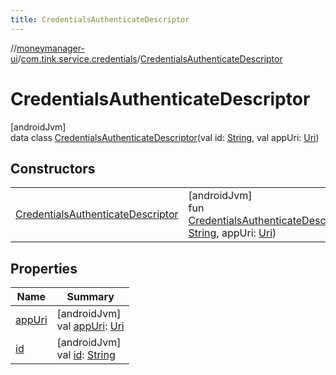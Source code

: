 ```yaml
---
title: CredentialsAuthenticateDescriptor
---
```

//[moneymanager-ui](../../../index.html)/[com.tink.service.credentials](../index.html)/[CredentialsAuthenticateDescriptor](index.html)



# CredentialsAuthenticateDescriptor



[androidJvm]\
data class [CredentialsAuthenticateDescriptor](index.html)(val id: [String](https://kotlinlang.org/api/latest/jvm/stdlib/kotlin/-string/index.html), val appUri: [Uri](https://developer.android.com/reference/kotlin/android/net/Uri.html))



## Constructors


| | |
|---|---|
| [CredentialsAuthenticateDescriptor](-credentials-authenticate-descriptor.html) | [androidJvm]<br>fun [CredentialsAuthenticateDescriptor](-credentials-authenticate-descriptor.html)(id: [String](https://kotlinlang.org/api/latest/jvm/stdlib/kotlin/-string/index.html), appUri: [Uri](https://developer.android.com/reference/kotlin/android/net/Uri.html)) |


## Properties


| Name | Summary |
|---|---|
| [appUri](app-uri.html) | [androidJvm]<br>val [appUri](app-uri.html): [Uri](https://developer.android.com/reference/kotlin/android/net/Uri.html) |
| [id](id.html) | [androidJvm]<br>val [id](id.html): [String](https://kotlinlang.org/api/latest/jvm/stdlib/kotlin/-string/index.html) |

